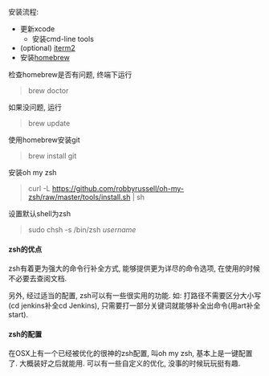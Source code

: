 安装流程:

- 更新xcode
	- 安装cmd-line tools
- (optional) [iterm2](http://www.iterm2.com/)
- 安装[homebrew](https://github.com/mxcl/homebrew)

检查homebrew是否有问题, 终端下运行

> brew doctor

如果没问题, 运行

> brew update

使用homebrew安装git

> brew install git

安装oh my zsh

> curl -L https://github.com/robbyrussell/oh-my-zsh/raw/master/tools/install.sh | sh

设置默认shell为zsh

> sudo chsh -s /bin/zsh *username*

#### zsh的优点

zsh有着更为强大的命令行补全方式, 能够提供更为详尽的命令选项, 在使用的时候不必要去查阅文档.

另外, 经过适当的配置, zsh可以有一些很实用的功能. 如: 打路径不需要区分大小写(cd jenkins补全cd Jenkins), 只需要打一部分关键词就能够补全出命令(用art补全start). 

#### zsh的配置

在OSX上有一个已经被优化的很神的zsh配置, 叫oh my zsh, 基本上是一键配置了. 大概装好之后就能用. 可以有一些自定义的优化, 没事的时候玩玩挺有趣.

